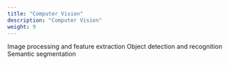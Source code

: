 ```yaml
---
title: "Computer Vision"
description: "Computer Vision"
weight: 9
---
```


Image processing and feature extraction
Object detection and recognition
Semantic segmentation